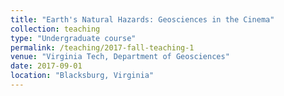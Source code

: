 ```yaml
---
title: "Earth's Natural Hazards: Geosciences in the Cinema"
collection: teaching
type: "Undergraduate course"
permalink: /teaching/2017-fall-teaching-1
venue: "Virginia Tech, Department of Geosciences"
date: 2017-09-01
location: "Blacksburg, Virginia"
---
```

